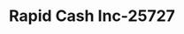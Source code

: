 ---
f_zip-code: 38901
f_state-code: MS
title: Rapid Cash Inc-25727
f_phone: 662-227-1100
f_city-only: Grenada
f_address: 1756 Commerce Street Grenada
f_location-unique-id: '25727'
slug: rapid-cash-inc-25727
updated-on: '2024-05-30T13:46:58.046Z'
created-on: '2024-05-30T13:36:59.803Z'
published-on: '2024-05-30T13:54:32.469Z'
f_city-state: cms/city/grenada-ms.md
f_company: cms/company/rapid-cash-inc.md
f_state: cms/state/mississippi.md
layout: '[payday-loan].html'
tags: payday-loan
---
